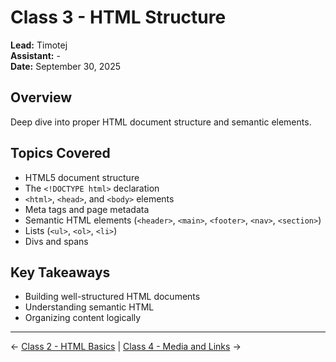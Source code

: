 # Class 3 - HTML Structure

**Lead:** Timotej  
**Assistant:** -  
**Date:** September 30, 2025

## Overview

Deep dive into proper HTML document structure and semantic elements.

## Topics Covered

- HTML5 document structure
- The `<!DOCTYPE html>` declaration
- `<html>`, `<head>`, and `<body>` elements
- Meta tags and page metadata
- Semantic HTML elements (`<header>`, `<main>`, `<footer>`, `<nav>`, `<section>`)
- Lists (`<ul>`, `<ol>`, `<li>`)
- Divs and spans

## Key Takeaways

- Building well-structured HTML documents
- Understanding semantic HTML
- Organizing content logically

---

← [Class 2 - HTML Basics](./class2-html-basics.md) | [Class 4 - Media and Links](./class4-media-and-links.md) →
